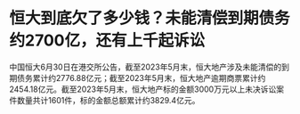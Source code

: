 

# 恒大到底欠了多少钱？未能清偿到期债务约2700亿，还有上千起诉讼

中国恒大6月30日在港交所公告，截至2023年5月末，恒大地产涉及未能清偿的到期债务累计约2776.88亿元；截至2023年5月末，恒大地产逾期商票累计约2454.18亿元。截至2023年5月末，恒大地产标的金额3000万元以上未决诉讼案件数量共计1601件，标的金额总额累计约3829.4亿元。

